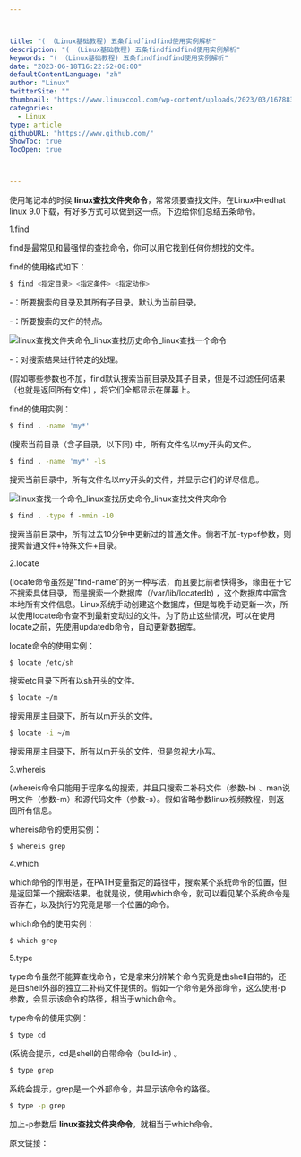 ```yaml
---



title: "( （Linux基础教程) 五条findfindfind使用实例解析"
description: "( （Linux基础教程) 五条findfindfind使用实例解析"
keywords: "( （Linux基础教程) 五条findfindfind使用实例解析"
date: "2023-06-18T16:22:52+08:00"
defaultContentLanguage: "zh"
author: "Linux"
twitterSite: ""
thumbnail: "https://www.linuxcool.com/wp-content/uploads/2023/03/1678831317579_0.png"
categories:
  - Linux
type: article
githubURL: "https://www.github.com/"
ShowToc: true
TocOpen: true



---
```


使用笔记本的时侯 **linux查找文件夹命令**，常常须要查找文件。在Linux中redhat linux 9.0下载，有好多方式可以做到这一点。下边给你们总结五条命令。

1.find

find是最常见和最强悍的查找命令，你可以用它找到任何你想找的文件。

find的使用格式如下：

```bash
$ find <指定目录> <指定条件> <指定动作>
```

-：所要搜索的目录及其所有子目录。默认为当前目录。

-：所要搜索的文件的特点。

![linux查找文件夹命令_linux查找历史命令_linux查找一个命令](https://www.linuxcool.com/wp-content/uploads/2023/03/1678831317579_0.png)

-：对搜索结果进行特定的处理。

(假如哪些参数也不加，find默认搜索当前目录及其子目录，但是不过滤任何结果（也就是返回所有文件) ，将它们全都显示在屏幕上。

find的使用实例：

```bash
$ find . -name 'my*'
```

(搜索当前目录（含子目录，以下同) 中，所有文件名以my开头的文件。

```bash
$ find . -name 'my*' -ls
```

搜索当前目录中，所有文件名以my开头的文件，并显示它们的详尽信息。

![linux查找一个命令_linux查找历史命令_linux查找文件夹命令](https://www.linuxcool.com/wp-content/uploads/2023/03/1678831317579_1.png)

```bash
$ find . -type f -mmin -10
```

搜索当前目录中，所有过去10分钟中更新过的普通文件。倘若不加-typef参数，则搜索普通文件+特殊文件+目录。

2.locate

(locate命令虽然是”find-name”的另一种写法，而且要比前者快得多，缘由在于它不搜索具体目录，而是搜索一个数据库（/var/lib/locatedb) ，这个数据库中富含本地所有文件信息。Linux系统手动创建这个数据库，但是每晚手动更新一次，所以使用locate命令查不到最新变动过的文件。为了防止这些情况，可以在使用locate之前，先使用updatedb命令，自动更新数据库。

locate命令的使用实例：

```bash
$ locate /etc/sh
```

搜索etc目录下所有以sh开头的文件。

```bash
$ locate ~/m
```

搜索用房主目录下，所有以m开头的文件。

```bash
$ locate -i ~/m
```

搜索用房主目录下，所有以m开头的文件，但是忽视大小写。

3.whereis

(whereis命令只能用于程序名的搜索，并且只搜索二补码文件（参数-b) 、man说明文件（参数-m）和源代码文件（参数-s）。假如省略参数linux视频教程，则返回所有信息。

whereis命令的使用实例：

```bash
$ whereis grep
```

4.which

which命令的作用是，在PATH变量指定的路径中，搜索某个系统命令的位置，但是返回第一个搜索结果。也就是说，使用which命令，就可以看见某个系统命令是否存在，以及执行的究竟是哪一个位置的命令。

which命令的使用实例：

```bash
$ which grep
```

5.type

type命令虽然不能算查找命令，它是拿来分辨某个命令究竟是由shell自带的，还是由shell外部的独立二补码文件提供的。假如一个命令是外部命令，这么使用-p参数，会显示该命令的路径，相当于which命令。

type命令的使用实例：

```bash
$ type cd
```

(系统会提示，cd是shell的自带命令（build-in) 。

```bash
$ type grep
```

系统会提示，grep是一个外部命令，并显示该命令的路径。

```bash
$ type -p grep
```

加上-p参数后 **linux查找文件夹命令**，就相当于which命令。

原文链接：